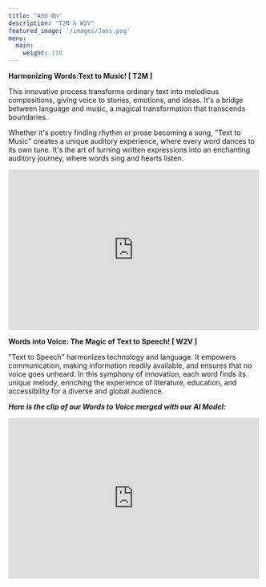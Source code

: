```yaml
---
title: "Add-On"
description: "T2M & W2V"
featured_image: '/images/Jass.png'
menu:
  main:
    weight: 110
---
```


**Harmonizing Words:Text to Music! [ T2M ]**

This innovative process transforms ordinary text into melodious compositions, giving voice to stories, emotions, and ideas. 
It's a bridge between language and music, a magical transformation that transcends boundaries. 

Whether it's poetry finding rhythm or prose becoming a song, "Text to Music" creates a unique auditory experience, where every word dances to its own tune.
It's the art of turning written expressions into an enchanting auditory journey, where words sing and hearts listen.


<iframe width="500" height="320" src="https://www.youtube.com/embed/jy8-S13GVmA?version=3&loop=1&playlist=jy8-S13GVmA" title="YouTube video player" frameborder="0" allow="accelerometer; autoplay; clipboard-write; encrypted-media; gyroscope; picture-in-picture; web-share" allowfullscreen></iframe>

**Words into Voice: The Magic of Text to Speech! [ W2V ]**

"Text to Speech" harmonizes technology and language. It empowers communication, making information readily available, and ensures that no voice goes unheard. In this symphony of innovation, each word finds its unique melody, enriching the experience of literature, education, and accessibility for a diverse and global audience.

**_Here is the clip of our Words to Voice merged with our AI Model:_**

<iframe width="500" height="320" src="https://www.youtube.com/embed/tc583TsnJQIGmlnt?version=3&loop=1&playlist=tc583TsnJQIGmlnt" title="YouTube video player" 
frameborder="0" allow="accelerometer; autoplay; clipboard-write; encrypted-media; gyroscope; picture-in-picture; web-share" allowfullscreen></iframe>

